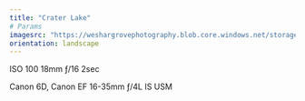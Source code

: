 ```yaml
---
title: "Crater Lake"
# Params
imagesrc: "https://weshargrovephotography.blob.core.windows.net/storage/crater-lake-bc9b409f-e2b7-40e8-9c40-8586a73f610e"
orientation: landscape
---
```


ISO 100 18mm ƒ/16 2sec

Canon 6D, Canon EF 16-35mm ƒ/4L IS USM
